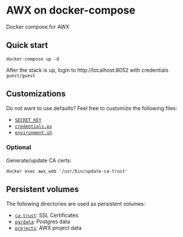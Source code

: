 # AWX on docker-compose
Docker compose for AWX

## Quick start
```
docker-compose up -d
```

After the stack is up, login to http://localhost:8052 with credentials `guest/guest`

## Customizations

Do not want to use defaults? Feel free to customize the following files:

* [`SECRET_KEY`](SECRET_KEY)
* [`credentials.py`](credentials.py)
* [`environment.sh`](environment.sh)

### Optional

Generate/update CA certs:

```shell
docker exec awx_web '/usr/bin/update-ca-trust'
```
## Persistent volumes

The following directories are used as persistent volumes:

* [`ca-trust`](ca-trust): SSL Certificates
* [`pg/data`](pg/data): Postgres data
* [`projects`](projects): AWX project data
